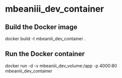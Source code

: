 # mbeaniii_dev_container

## Build the Docker image
docker build -t mbeaniii_dev_container .

## Run the Docker container
docker run -d -v mbeaniii_dev_volume:/app -p 4000:80 mbeaniii_dev_container